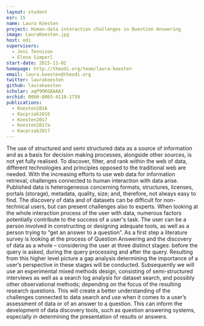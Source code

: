 ```yaml
---
layout: student
esr: 15
name: Laura Koesten
project: Human-data interaction challenges in Question Answering
image: LauraKoesten.jpg
host: odi
supervisors:
  - Jeni Tennison
  - Elena Simperl
start-date: 2015-11-02
homepage: http://theodi.org/team/laura-koesten
email: laura.koesten@theodi.org
twitter: laurakoesten
github: laurakoesten
scholar: aqP9OKQAAAAJ
orchid: 0000-0003-4110-1759
publications:
  - Koesten2016
  - Kacprzak2016
  - Koesten2017
  - Koesten2017a
  - Kacprzak2017
---
```

The use of structured and semi structured data as a source of information and as a basis for decision making processes, alongside other sources, is not yet fully realised. To discover, filter, and rank within the web of data, different technologies and principles opposed to the traditional web are needed. With the increasing efforts to use web data for information retrieval, challenges connected to human interaction with data arise. Published data is heterogeneous concerning formats, structures, licenses, portals (storage), metadata, quality, size; and, therefore, not always easy to find. The discovery of data and of datasets can be difficult for non-technical users, but can present challenges also to experts. When looking at the whole interaction process of the user with data, numerous factors potentially contribute to the success of a user's task. The user can be a person involved in constructing or designing adequate tools, as well as a person trying to “get an answer to a question”. 
As a first step a literature survey is looking at the process of Question Answering and the discovery of data as a whole – considering the user at three distinct stages: before the query is asked, during the query processing and after the query. Resulting from this higher level picture a gap analysis determining the importance of a user’s perspective in these stages will be conducted. Subsequently we will use an experimental mixed methods design, consisting of semi-structured interviews as well as a search log analysis for dataset search, and possibly other observational methods; depending on the focus of the resulting research questions. This will create a better understanding of the challenges connected to data search and use when it comes to a user’s assessment of data or of an answer to a question. This can inform the development of data discovery tools, such as question answering systems, especially in determining the presentation of results or answers. 


